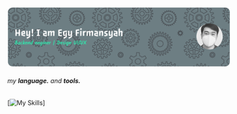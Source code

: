 ![egy firmansyah](header-banner.png)

<!--
**egyfirmansyah/egyfirmansyah** is a ✨ _special_ ✨ repository because its `README.md` (this file) appears on your GitHub profile.

Here are some ideas to get you started:

- 🔭 I’m currently working on ...
- 🌱 I’m currently learning ...
- 👯 I’m looking to collaborate on ...
- 🤔 I’m looking for help with ...
- 💬 Ask me about ...
- 📫 How to reach me: ...
- 😄 Pronouns: ...
- ⚡ Fun fact: ...
-->

###### my **language.** and **tools.**
[![My Skills](https://skillicons.dev/icons?i=html,css,js,ts,react,go,linux,docker,git,nodejs,npm,postgres,postman,unity)]


